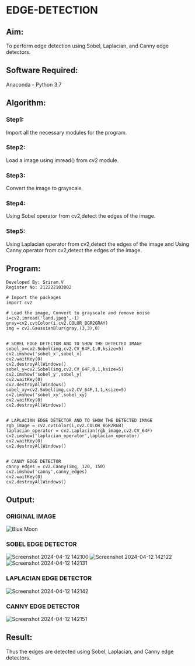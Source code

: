 # EDGE-DETECTION
## Aim:
To perform edge detection using Sobel, Laplacian, and Canny edge detectors.

## Software Required:
Anaconda - Python 3.7

## Algorithm:
### Step1:
Import all the necessary modules for the program.

### Step2:
Load a image using imread() from cv2 module.

### Step3:
Convert the image to grayscale

### Step4:
Using Sobel operator from cv2,detect the edges of the image.

### Step5:

Using Laplacian operator from cv2,detect the edges of the image and Using Canny operator from cv2,detect the edges of the image.

## Program:
```
Developed By: Sriram.V
Register No: 212222103002

# Import the packages
import cv2

# Load the image, Convert to grayscale and remove noise
i=cv2.imread('land.jpeg',-1)
gray=cv2.cvtColor(i,cv2.COLOR_BGR2GRAY)
img = cv2.GaussianBlur(gray,(3,3),0)


# SOBEL EDGE DETECTOR AND TO SHOW THE DETECTED IMAGE
sobel_x=cv2.Sobel(img,cv2.CV_64F,1,0,ksize=5)
cv2.imshow('sobel_x',sobel_x)
cv2.waitKey(0)
cv2.destroyAllWindows()
sobel_y=cv2.Sobel(img,cv2.CV_64F,0,1,ksize=5)
cv2.imshow('sobel_y',sobel_y)
cv2.waitKey(0)
cv2.destroyAllWindows()
sobel_xy=cv2.Sobel(img,cv2.CV_64F,1,1,ksize=5)
cv2.imshow('sobel_xy',sobel_xy)
cv2.waitKey(0)
cv2.destroyAllWindows()


# LAPLACIAN EDGE DETECTOR AND TO SHOW THE DETECTED IMAGE
rgb_image = cv2.cvtColor(i,cv2.COLOR_BGR2RGB)
laplacian_operator = cv2.Laplacian(rgb_image,cv2.CV_64F)
cv2.imshow('laplacian_operator',laplacian_operator)
cv2.waitKey(0)
cv2.destroyAllWindows()


# CANNY EDGE DETECTOR
canny_edges = cv2.Canny(img, 120, 150)
cv2.imshow('canny',canny_edges)
cv2.waitKey(0)
cv2.destroyAllWindows()
```

## Output:
### ORIGINAL IMAGE

![Blue Moon](https://github.com/Darkwebnew/EDGE-DETECTION/assets/143114486/cd89118b-95d6-49b0-aa80-e01b6bd1e1f4)

### SOBEL EDGE DETECTOR

![Screenshot 2024-04-12 142100](https://github.com/Darkwebnew/EDGE-DETECTION/assets/143114486/6cef316b-b83a-4843-b7c7-eb2cd15850d1)
![Screenshot 2024-04-12 142122](https://github.com/Darkwebnew/EDGE-DETECTION/assets/143114486/c1951fb9-e949-47a3-b3d1-935e7dc5e285)
![Screenshot 2024-04-12 142131](https://github.com/Darkwebnew/EDGE-DETECTION/assets/143114486/e2e94e52-8827-44e0-826f-756d5bbf51f9)

### LAPLACIAN EDGE DETECTOR

![Screenshot 2024-04-12 142142](https://github.com/Darkwebnew/EDGE-DETECTION/assets/143114486/82321c3a-bddf-4407-b306-7016395ee3e7)

### CANNY EDGE DETECTOR

![Screenshot 2024-04-12 142151](https://github.com/Darkwebnew/EDGE-DETECTION/assets/143114486/d32ba108-76f7-481e-8fd5-344cd7ef6e4f)

## Result:
Thus the edges are detected using Sobel, Laplacian, and Canny edge detectors.
